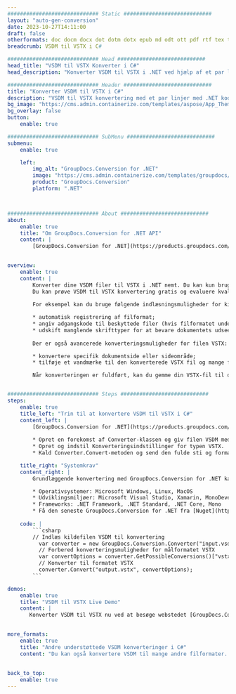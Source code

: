 ```yaml
---
############################# Static ############################
layout: "auto-gen-conversion"
date: 2023-10-27T14:11:00
draft: false
otherformats: doc docm docx dot dotm dotx epub md odt ott pdf rtf tex txt vdx vsdm vsdx vssm vssx vstm vstx vsx vtx xps
breadcrumb: VSDM til VSTX i C#

############################# Head ############################
head_title: "VSDM til VSTX Konverter i C#"
head_description: "Konverter VSDM til VSTX i .NET ved hjælp af et par linjer kode. Brug GroupDocs Document Conversion API til at konvertere over 160 filformater."

############################# Header ############################
title: "Konverter VSDM til VSTX i C#"
description: "VSDM til VSTX konvertering med et par linjer med .NET kode"
bg_image: "https://cms.admin.containerize.com/templates/aspose/App_Themes/V3/images/bg/header1.png"
bg_overlay: false
button:
    enable: true

############################# SubMenu ############################
submenu:
    enable: true

    left:
        img_alt: "GroupDocs.Conversion for .NET"
        image: "https://cms.admin.containerize.com/templates/groupdocs/images/product-logos/90x90-noborder/groupdocs-conversion-net.png"
        product: "GroupDocs.Conversion"
        platform: ".NET"



############################# About ############################
about:
    enable: true
    title: "Om GroupDocs.Conversion for .NET API"
    content: |
        [GroupDocs.Conversion for .NET](https://products.groupdocs.com/conversion/net/) kan bruges til at konvertere Microsoft Word, Excel, PowerPoint, PDF, Visio og andre formater. GroupDocs.Conversion er en selvstændig API, der er velegnet til back-end og interne systemer, hvor høj ydeevne er påkrævet. Det afhænger ikke af nogen software som Microsoft eller Open Office.
    

overview:
    enable: true
    content: |
        Konverter dine VSDM filer til VSTX i .NET nemt. Du kan kun bruge et par C# kodelinjer i enhver platform efter eget valg, såsom - Windows, Linux, macOS.
        Du kan prøve VSDM til VSTX konvertering gratis og evaluere kvaliteten af ​​konverteringsresultaterne. Sammen med simple filkonverteringsscenarier kan du prøve mere avancerede muligheder for at indlæse kilden VSDM fil og for at gemme output VSTX resultat. 
        
        For eksempel kan du bruge følgende indlæsningsmuligheder for kilden VSDM:

        * automatisk registrering af filformat;
        * angiv adgangskode til beskyttede filer (hvis filformatet understøtter det);
        * udskift manglende skrifttyper for at bevare dokumentets udseende.
        
        Der er også avancerede konverteringsmuligheder for filen VSTX:

        * konvertere specifik dokumentside eller sideområde;
        * tilføje et vandmærke til den konverterede VSTX fil og mange flere.

        Når konverteringen er fuldført, kan du gemme din VSTX-fil til den lokale filsti eller ethvert tredjepartslager som FTP, Amazon S3, Google Drive, Dropbox osv. Bemærk venligst - for at konvertere VSDM til {{ TO}} er der ikke behov for yderligere software installeret - som MS Office, Open Office, Adobe Acrobat Reader osv.


############################# Steps ############################
steps:
    enable: true
    title_left: "Trin til at konvertere VSDM til VSTX i C#"
    content_left: |
        [GroupDocs.Conversion for .NET](https://products.groupdocs.com/conversion/net/) gør det nemt for udviklere at konvertere en VSDM fil til VSTX med et par linjer kode.
        
        * Opret en forekomst af Converter-klassen og giv filen VSDM med den fulde sti
        * Opret og indstil Konverteringsindstillinger for typen VSTX.
        * Kald Converter.Convert-metoden og send den fulde sti og format (VSTX) som en parameter

    title_right: "Systemkrav"
    content_right: |
        Grundlæggende konvertering med GroupDocs.Conversion for .NET kan udføres med nogle få enkle trin. Vores API'er understøttes på alle større platforme og operativsystemer. Før du udfører koden nedenfor, skal du sørge for, at du har følgende forudsætninger installeret på dit system.

        * Operativsystemer: Microsoft Windows, Linux, MacOS
        * Udviklingsmiljøer: Microsoft Visual Studio, Xamarin, MonoDevelop
        * Frameworks: .NET Framework, .NET Standard, .NET Core, Mono
        * Få den seneste GroupDocs.Conversion for .NET fra [Nuget](https://www.nuget.org/packages/groupdocs.conversion)
         
    code: |
        ```csharp    
        // Indlæs kildefilen VSDM til konvertering
          var converter = new GroupDocs.Conversion.Converter("input.vsdm");
          // Forbered konverteringsmuligheder for målformatet VSTX
          var convertOptions = converter.GetPossibleConversions()["vstx"].ConvertOptions;
          // Konverter til formatet VSTX
          converter.Convert("output.vstx", convertOptions);
        ```

demos:
    enable: true
    title: "VSDM til VSTX Live Demo"
    content: |
       Konverter VSDM til VSTX nu ved at besøge webstedet [GroupDocs.Conversion App](https://products.groupdocs.app/conversion/family). Online demo har følgende fordele
          

more_formats:
    enable: true
    title: "Andre understøttede VSDM konverteringer i C#"
    content: "Du kan også konvertere VSDM til mange andre filformater. Se venligst listen nedenfor."
       
       
back_to_top:
    enable: true
---
```

